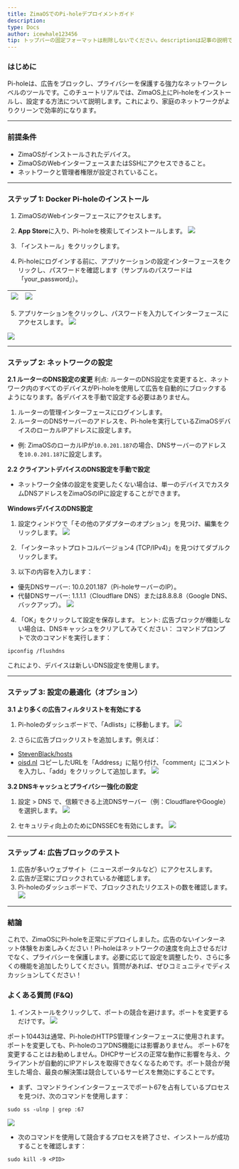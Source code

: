 ```yaml
---
title: ZimaOSでのPi-holeデプロイメントガイド
description: 
type: Docs
author: icewhale123456
tip: トップバーの固定フォーマットは削除しないでください。descriptionは記事の説明です。未入力の場合は、最初の段落の内容を切り取ります。
---
```

### はじめに
Pi-holeは、広告をブロックし、プライバシーを保護する強力なネットワークレベルのツールです。このチュートリアルでは、ZimaOS上にPi-holeをインストールし、設定する方法について説明します。これにより、家庭のネットワークがよりクリーンで効率的になります。

---
### 前提条件
- ZimaOSがインストールされたデバイス。
- ZimaOSのWebインターフェースまたはSSHにアクセスできること。
- ネットワークと管理者権限が設定されていること。

---
### ステップ 1: Docker Pi-holeのインストール
1. ZimaOSのWebインターフェースにアクセスします。
2. **App Store**に入り、Pi-holeを検索してインストールします。
![](https://manage.icewhale.io/api/static/docs/1734678654109_image.png)

3. 「インストール」をクリックします。
4. Pi-holeにログインする前に、アプリケーションの設定インターフェースをクリックし、パスワードを確認します（サンプルのパスワードは「your_password」）。

| ![](https://manage.icewhale.io/api/static/docs/1734678694677_image.png) | ![](https://manage.icewhale.io/api/static/docs/1734678703824_image.png) |
| - | - |

5. アプリケーションをクリックし、パスワードを入力してインターフェースにアクセスします。
![](https://manage.icewhale.io/api/static/docs/1734678749177_image.png)

![](https://manage.icewhale.io/api/static/docs/1734678754268_image.png)

---
### ステップ 2: ネットワークの設定
**2.1 ルーターのDNS設定の変更**
利点: ルーターのDNS設定を変更すると、ネットワーク内のすべてのデバイスがPi-holeを使用して広告を自動的にブロックするようになります。各デバイスを手動で設定する必要はありません。
1. ルーターの管理インターフェースにログインします。
2. ルーターのDNSサーバーのアドレスを、Pi-holeを実行しているZimaOSデバイスのローカルIPアドレスに設定します。
- 例: ZimaOSのローカルIPが`10.0.201.187`の場合、DNSサーバーのアドレスを`10.0.201.187`に設定します。

**2.2 クライアントデバイスのDNS設定を手動で設定**
- ネットワーク全体の設定を変更したくない場合は、単一のデバイスでカスタムDNSアドレスをZimaOSのIPに設定することができます。

**WindowsデバイスのDNS設定**
1. 設定ウィンドウで「その他のアダプターのオプション」を見つけ、編集をクリックします。
![](https://manage.icewhale.io/api/static/docs/1734679538566_image.png)

2. 「インターネットプロトコルバージョン4 (TCP/IPv4)」を見つけてダブルクリックします。
3. 以下の内容を入力します：
- 優先DNSサーバー: 10.0.201.187（Pi-holeサーバーのIP）。
- 代替DNSサーバー: 1.1.1.1（Cloudflare DNS）または8.8.8.8（Google DNS、バックアップ）。
![](https://manage.icewhale.io/api/static/docs/1734679557759_image.png)

4. 「OK」をクリックして設定を保存します。
ヒント: 広告ブロックが機能しない場合は、DNSキャッシュをクリアしてみてください：
コマンドプロンプトで次のコマンドを実行します：
```
ipconfig /flushdns
```

これにより、デバイスは新しいDNS設定を使用します。

---
### ステップ 3: 設定の最適化（オプション）
**3.1 より多くの広告フィルタリストを有効にする**
1. Pi-holeのダッシュボードで、「Adlists」に移動します。
![](https://manage.icewhale.io/api/static/docs/1734679945680_image.png)

2. さらに広告ブロックリストを追加します。例えば：
- [StevenBlack/hosts](https://github.com/StevenBlack/hosts)
- [oisd.nl](https://oisd.nl/)
コピーしたURLを「Address」に貼り付け、「comment」にコメントを入力し、「add」をクリックして追加します。
![](https://manage.icewhale.io/api/static/docs/1734680053090_image.png)

**3.2 DNSキャッシュとプライバシー強化の設定**
1. 設定 > DNS で、信頼できる上流DNSサーバー（例：CloudflareやGoogle）を選択します。
![](https://manage.icewhale.io/api/static/docs/1734680136362_image.png)

2. セキュリティ向上のためにDNSSECを有効にします。
![](https://manage.icewhale.io/api/static/docs/1734680141523_image.png)

---
### ステップ 4: 広告ブロックのテスト
1. 広告が多いウェブサイト（ニュースポータルなど）にアクセスします。
2. 広告が正常にブロックされているか確認します。
3. Pi-holeのダッシュボードで、ブロックされたリクエストの数を確認します。
![](https://manage.icewhale.io/api/static/docs/1734680159332_image.png)

---
### 結論
これで、ZimaOSにPi-holeを正常にデプロイしました。広告のないインターネット体験をお楽しみください！Pi-holeはネットワークの速度を向上させるだけでなく、プライバシーを保護します。必要に応じて設定を調整したり、さらに多くの機能を追加したりしてください。質問があれば、ぜひコミュニティでディスカッションしてください！

### よくある質問 (F&Q)
1. インストールをクリックして、ポートの競合を避けます。ポートを変更するだけです。
![](https://manage.icewhale.io/api/static/docs/1734680182479_image.png)

ポート10443は通常、Pi-holeのHTTPS管理インターフェースに使用されます。ポートを変更しても、Pi-holeのコアDNS機能には影響ありません。
ポート67を変更することはお勧めしません。DHCPサービスの正常な動作に影響を与え、クライアントが自動的にIPアドレスを取得できなくなるためです。ポート競合が発生した場合、最良の解決策は競合しているサービスを無効にすることです。
- まず、コマンドラインインターフェースでポート67を占有しているプロセスを見つけ、次のコマンドを使用します：
```
sudo ss -ulnp | grep :67
```

![](https://manage.icewhale.io/api/static/docs/1734680210741_image.png)

- 次のコマンドを使用して競合するプロセスを終了させ、インストールが成功することを確認します：
```
sudo kill -9 <PID>
```